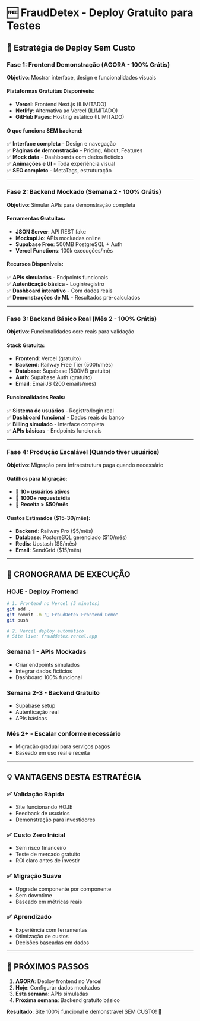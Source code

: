 # 🆓 FraudDetex - Deploy Gratuito para Testes

## 🎯 Estratégia de Deploy Sem Custo

### Fase 1: Frontend Demonstração (AGORA - 100% Grátis)
**Objetivo**: Mostrar interface, design e funcionalidades visuais

#### Plataformas Gratuitas Disponíveis:
- **Vercel**: Frontend Next.js (ILIMITADO)
- **Netlify**: Alternativa ao Vercel (ILIMITADO)
- **GitHub Pages**: Hosting estático (ILIMITADO)

#### O que funciona SEM backend:
✅ **Interface completa** - Design e navegação  
✅ **Páginas de demonstração** - Pricing, About, Features  
✅ **Mock data** - Dashboards com dados fictícios  
✅ **Animações e UI** - Toda experiência visual  
✅ **SEO completo** - MetaTags, estruturação  

---

### Fase 2: Backend Mockado (Semana 2 - 100% Grátis)
**Objetivo**: Simular APIs para demonstração completa

#### Ferramentas Gratuitas:
- **JSON Server**: API REST fake
- **Mockapi.io**: APIs mockadas online
- **Supabase Free**: 500MB PostgreSQL + Auth
- **Vercel Functions**: 100k execuções/mês

#### Recursos Disponíveis:
✅ **APIs simuladas** - Endpoints funcionais  
✅ **Autenticação básica** - Login/registro  
✅ **Dashboard interativo** - Com dados reais  
✅ **Demonstrações de ML** - Resultados pré-calculados  

---

### Fase 3: Backend Básico Real (Mês 2 - 100% Grátis)
**Objetivo**: Funcionalidades core reais para validação

#### Stack Gratuita:
- **Frontend**: Vercel (gratuito)
- **Backend**: Railway Free Tier (500h/mês)
- **Database**: Supabase (500MB gratuito)
- **Auth**: Supabase Auth (gratuito)
- **Email**: EmailJS (200 emails/mês)

#### Funcionalidades Reais:
✅ **Sistema de usuários** - Registro/login real  
✅ **Dashboard funcional** - Dados reais do banco  
✅ **Billing simulado** - Interface completa  
✅ **APIs básicas** - Endpoints funcionais  

---

### Fase 4: Produção Escalável (Quando tiver usuários)
**Objetivo**: Migração para infraestrutura paga quando necessário

#### Gatilhos para Migração:
- 🎯 **10+ usuários ativos** 
- 🎯 **1000+ requests/dia**
- 🎯 **Receita > $50/mês**

#### Custos Estimados ($15-30/mês):
- **Backend**: Railway Pro ($5/mês)
- **Database**: PostgreSQL gerenciado ($10/mês)
- **Redis**: Upstash ($5/mês)
- **Email**: SendGrid ($15/mês)

---

## 🚀 CRONOGRAMA DE EXECUÇÃO

### **HOJE - Deploy Frontend**
```bash
# 1. Frontend no Vercel (5 minutos)
git add .
git commit -m "🚀 FraudDetex Frontend Demo"
git push

# 2. Vercel deploy automático
# Site live: frauddetex.vercel.app
```

### **Semana 1 - APIs Mockadas**
- Criar endpoints simulados
- Integrar dados fictícios
- Dashboard 100% funcional

### **Semana 2-3 - Backend Gratuito**
- Supabase setup
- Autenticação real
- APIs básicas

### **Mês 2+ - Escalar conforme necessário**
- Migração gradual para serviços pagos
- Baseado em uso real e receita

---

## 💡 VANTAGENS DESTA ESTRATÉGIA

### ✅ **Validação Rápida**
- Site funcionando HOJE
- Feedback de usuários
- Demonstração para investidores

### ✅ **Custo Zero Inicial**
- Sem risco financeiro
- Teste de mercado gratuito
- ROI claro antes de investir

### ✅ **Migração Suave**
- Upgrade componente por componente
- Sem downtime
- Baseado em métricas reais

### ✅ **Aprendizado**
- Experiência com ferramentas
- Otimização de custos
- Decisões baseadas em dados

---

## 🎯 PRÓXIMOS PASSOS

1. **AGORA**: Deploy frontend no Vercel
2. **Hoje**: Configurar dados mockados
3. **Esta semana**: APIs simuladas
4. **Próxima semana**: Backend gratuito básico

**Resultado**: Site 100% funcional e demonstrável SEM CUSTO! 🎉